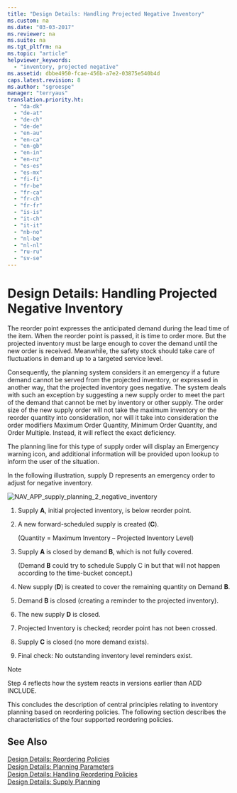 ```yaml
---
title: "Design Details: Handling Projected Negative Inventory"
ms.custom: na
ms.date: "03-03-2017"
ms.reviewer: na
ms.suite: na
ms.tgt_pltfrm: na
ms.topic: "article"
helpviewer_keywords: 
  - "inventory, projected negative"
ms.assetid: dbbe4950-fcae-456b-a7e2-03875e540b4d
caps.latest.revision: 8
ms.author: "sgroespe"
manager: "terryaus"
translation.priority.ht: 
  - "da-dk"
  - "de-at"
  - "de-ch"
  - "de-de"
  - "en-au"
  - "en-ca"
  - "en-gb"
  - "en-in"
  - "en-nz"
  - "es-es"
  - "es-mx"
  - "fi-fi"
  - "fr-be"
  - "fr-ca"
  - "fr-ch"
  - "fr-fr"
  - "is-is"
  - "it-ch"
  - "it-it"
  - "nb-no"
  - "nl-be"
  - "nl-nl"
  - "ru-ru"
  - "sv-se"
---
```

# Design Details: Handling Projected Negative Inventory
The reorder point expresses the anticipated demand during the lead time of the item. When the reorder point is passed, it is time to order more. But the projected inventory must be large enough to cover the demand until the new order is received. Meanwhile, the safety stock should take care of fluctuations in demand up to a targeted service level.  
  
 Consequently, the planning system considers it an emergency if a future demand cannot be served from the projected inventory, or expressed in another way, that the projected inventory goes negative. The system deals with such an exception by suggesting a new supply order to meet the part of the demand that cannot be met by inventory or other supply. The order size of the new supply order will not take the maximum inventory or the reorder quantity into consideration, nor will it take into consideration the order modifiers Maximum Order Quantity, Minimum Order Quantity, and Order Multiple. Instead, it will reflect the exact deficiency.  
  
 The planning line for this type of supply order will display an Emergency warning icon, and additional information will be provided upon lookup to inform the user of the situation.  
  
 In the following illustration, supply D represents an emergency order to adjust for negative inventory.  
  
 ![](../ApplicationDesign/media/nav_app_supply_planning_2_negative_inventory.png "NAV\_APP\_supply\_planning\_2\_negative\_inventory")  
  
1.  Supply **A**, initial projected inventory, is below reorder point.  
  
2.  A new forward\-scheduled supply is created \(**C**\).  
  
     \(Quantity \= Maximum Inventory – Projected Inventory Level\)  
  
3.  Supply **A** is closed by demand **B**, which is not fully covered.  
  
     \(Demand **B** could try to schedule Supply C in but that will not happen according to the time\-bucket concept.\)  
  
4.  New supply \(**D**\) is created to cover the remaining quantity on Demand **B**.  
  
5.  Demand **B** is closed \(creating a reminder to the projected inventory\).  
  
6.  The new supply **D** is closed.  
  
7.  Projected Inventory is checked; reorder point has not been crossed.  
  
8.  Supply **C** is closed \(no more demand exists\).  
  
9. Final check: No outstanding inventory level reminders exist.  
  
> [!NOTE]  
>  Step 4 reflects how the system reacts in versions earlier than ADD INCLUDE<!--[!INCLUDE[nav2009sp1](../ApplicationDesign/includes/nav2009sp1_md.md)]-->.  
  
 This concludes the description of central principles relating to inventory planning based on reordering policies. The following section describes the characteristics of the four supported reordering policies.  
  
## See Also  
 [Design Details: Reordering Policies](../ApplicationDesign/design-details-reordering-policies.md)   
 [Design Details: Planning Parameters](../ApplicationDesign/design-details-planning-parameters.md)   
 [Design Details: Handling Reordering Policies](../ApplicationDesign/design-details-handling-reordering-policies.md)   
 [Design Details: Supply Planning](../ApplicationDesign/design-details-supply-planning.md)